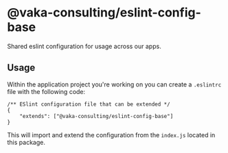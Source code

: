 # @vaka-consulting/eslint-config-base

Shared eslint configuration for usage across our apps.

## Usage

Within the application project you're working on you can create a `.eslintrc` file with the following code:

```
/** ESlint configuration file that can be extended */
{
	"extends": ["@vaka-consulting/eslint-config-base"]
}
```

This will import and extend the configuration from the `index.js` located in this package.
